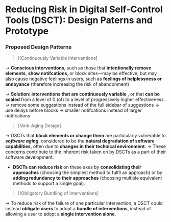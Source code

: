 
# Reducing Risk in Digital Self-Control Tools (DSCT): Design Paterns and  Prototype

### Proposed Design Patterns

>[!Continuously Variable Interventions]
>

-> **Conscious interventions**, such as those that **intentionally remove elements**, **show notifcations**, or block sites—may be effective, but may also cause negative feelings in users, such as  **feelings of helplessness or annoyance** (therefore increasing the risk of abandonment)

-> **Solution: interventions that are continuously variable** , or that **can be scaled** from a level of 0 (of) to a level of progressively higher effectiveness.
	-> remove some suggestions  instead of the full sidebar of suggestions
	-> use delays before blocks
	-> smaller notifcations instead of larger notifcations

>[!Anti-Aging Design]

-> DSCTs that **block elements or change them** are particularly vulnerable to ***software aging***, considered to be the **natural degradation of software capabilities**, often due to **changes in their technical environment**.
-> These concerns contribute to the inherent risk taken on by DSCTs as a part of their software development.

- **DSCTs can reduce risk** on these axes by **consolidating their approaches** (choosing the simplest method to fulfll an approach) or by **adding redundancy to their approaches** (choosing multiple equivalent methods to support a single goal).


>[!Obligatory Bundling of Interventions]

-> To reduce risk of the failure of one particular intervention, a DSCT could instead **obligate users** to adopt a **bundle of interventions**, instead of allowing a user to adopt a **single intervention alone**.
